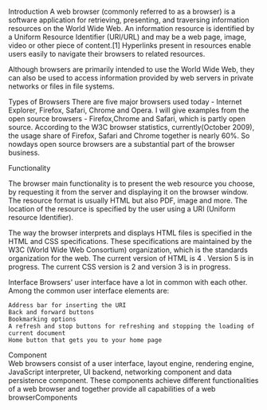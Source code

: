 Introduction
A web browser (commonly referred to as a browser) is a software application for retrieving, presenting, and traversing information resources on the World Wide Web. An information resource is identified by a Uniform Resource Identifier (URI/URL) and may be a web page, image, video or other piece of content.[1] Hyperlinks present in resources enable users easily to navigate their browsers to related resources.

Although browsers are primarily intended to use the World Wide Web, they can also be used to access information provided by web servers in private networks or files in file systems. 

Types of Browsers
There are five major browsers used today - Internet Explorer, Firefox, Safari, Chrome and Opera.
I will give examples from the open source browsers - Firefox,Chrome and Safari, which is partly open source.
According to the W3C browser statistics, currently(October 2009), the usage share of Firefox, Safari and Chrome together is nearly 60%.
So nowdays open source browsers are a substantial part of the browser business. 

Functionality

The browser main functionality is to present the web resource you choose, by requesting it from the server and displaying it on the browser window. The resource format is usually HTML but also PDF, image and more. The location of the resource is specified by the user using a URI (Uniform resource Identifier).

The way the browser interprets and displays HTML files is specified in the HTML and CSS specifications. These specifications are maintained by the W3C (World Wide Web Consortium) organization, which is the standards organization for the web.
The current version of HTML is 4 . Version 5 is in progress. The current CSS version is 2 and version 3 is in progress.

Interface
Browsers' user interface have a lot in common with each other. Among the common user interface elements are:

    Address bar for inserting the URI
    Back and forward buttons
    Bookmarking options
    A refresh and stop buttons for refreshing and stopping the loading of current document
    Home button that gets you to your home page
    
Component    
Web browsers consist of a user interface, layout engine, rendering engine, JavaScript interpreter, UI backend, networking component and data persistence component. These components achieve different functionalities of a web browser and together provide all capabilities of a web browserComponents

